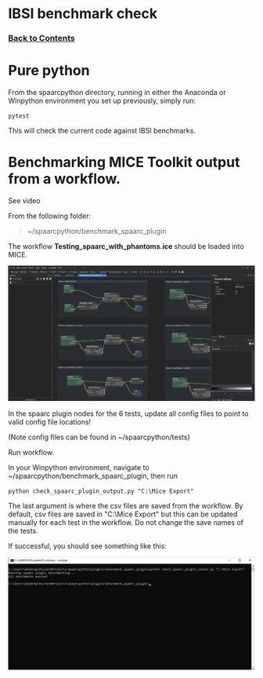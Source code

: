 # IBSI benchmark check

### [Back to Contents](README.md)


# Pure python 
From the spaarcpython directory, running in either the Anaconda or Winpython environment you set up previously, 
simply run:
```commandline
pytest
```
This will check the current code against IBSI benchmarks. 

# Benchmarking MICE Toolkit output from a workflow. 

See video 

From the following folder:

> ~/spaarcpython/benchmark_spaarc_plugin

The workflow **Testing_spaarc_with_phantoms.ice** should be loaded into MICE. 

<img src="attachments/MICE_workflow_benchmarking.png" width="800">

In the spaarc plugin nodes for the 6 tests, update all config files to point to valid config file locations!

(Note config files can be found in  ~/spaarcpython/tests)

Run workflow.

In your Winpython environment, navigate to ~/spaarcpython/benchmark_spaarc_plugin, then run 

```commandline
python check_spaarc_plugin_output.py "C:\Mice Export"
```

The last argument is where the csv files are saved from the workflow. By default, csv files are
saved in "C:\Mice Export" but this can be updated manually for each test in the workflow. 
Do not change the save names of the tests. 


If successful, you should see something like this:

<img src="attachments/benchmark_spaarc_plug.png" width="800">

